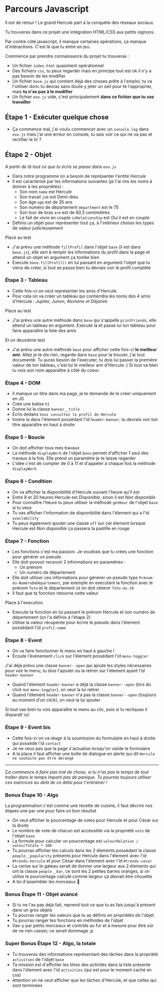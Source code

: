 # Parcours Javascript

Il est de retour ! Le grand Hercule part à la conquête des réseaux sociaux.

Tu trouveras dans ce projet une intégration HTML/CSS aux petits oignons.

Par contre côté javascript, il manque certaines opérations, ça manque d'intéractions. C'est là que tu entre en jeu.

Commence par prendre connaissance du projet tu trouveras :
- Un fichier `index.html` quasiment opérationnel
- Des fichiers `css`, tu peux regarder mais en principe tout est ok il n'y a pas besoin de les modifier
- Un fichier `base.js` qui contient déjà des choses prête à l'emploi, tu va l'utiliser donc tu devras sans doute y jeter un oeil pour te l'approprier, mais **tu n'as pas à le modifier**
- Un fichier `exo.js` vide, c'est principalement **dans ce fichier que tu vas travailler**

## Étape 1 - Exécuter quelque chose

- Ça commence mal, j'ai voulu commencer avec un `console.log` dans `exo.js` mais j'ai une erreur en console, tu sais voir ce qui ne va pas et rectifier le tir ?

## Étape 2 - Objet

_A partir de là tout ce que tu écris se passe dans `exo.js`_

- Dans notre programme on a besoin de représenter l'entité _Hercule_
- Il est caractérisé par les informations suivantes (je t'ai mis les noms à donner à tes propriétés) :
  - Son nom `name` est Hercule
  - Son travail `job` est Demi-dieu
  - Son âge `age` est de 35 ans
  - Son numéro de département `department` est le 75
  - Son tour de bras `arm` est de 60,5 centimètres
  - Le fait de vivre en couple `inRelationship` est _Oui_ il est en couple
- Définis un objet pour représenter tout ça, à l'intérieur choisis les types de valeur judicieusement

Place au test
- J'ai prévu une méthode `fillProfil` dans l'objet `base` (il est dans `base.js`), elle sert à remplir les informations du profil dans la page et attend un objet en argument ça tombe bien
- Execute `base.fillProfil()` en lui passant en argument l'objet que tu viens de créer, si tout se passe bien tu devrais voir le profil complété

### Étape 3 - Tableau

- Cette fois-ci on veut représenter les amis d'Hercule.
- Pour cela on va créer un tableau qui contiendra les noms des 4 amis d'Hercule : _Jupiter, Junon, Alcmène et Déjanire_

Place au test
- J'ai prévu une autre méthode dans `base` qui s'appelle `printFriends`, elle attend un tableau en argument. Execute là et passe lui ton tableau pour faire apparaître la liste des amis

Et un deuxième test
- J'ai prévu une autre méthode `base` pour afficher cette fois-ci **le meilleur ami**. Allez je te dis rien, regarde dans `base` pour la trouver, j'ai tout documenté. Tu auras besoin de l'executer, tu dois lui passer la première valeur de ton tableau, c'est lui le meilleur ami d'Hercule :) Si tout va bien tu vois son nom apparaître à côté du coeur.

### Étape 4 - DOM

- Il manque un titre dans ma page, je te demande de le créer uniquement en JS
- Crée une balise `h1`
- Donne lui la classe `banner__title`
- Ecris dedans `Vous consultez le profil de Hercule`
- Insère la dans l'élement possédant l'id `header-banner`, tu devrais voir ton titre apparaître en haut à droite

### Étape 5 - Boucle

- On doit afficher tous mes travaux
- La méthode `displayWork` de l'objet `base` permet d'afficher 1 seul des travaux à la fois. Elle prend un paramètre je te laisse regarder
- L'idée c'est de compter de 0 à 11 et d'appeler à chaque fois la méthode `displayWork`

### Étape 6 - Condition

- On va afficher la disponibilité d'Hercule suivant l'heure qu'il est
- Entre 8 et 20 heures Hercule est _Disponible_, sinon il est _Non disponible_
- Pour connaître l'heure tu peux utiliser la méthode `getHour` de l'objet `base` si tu veux
- Tu vas afficher l'information de disponibilité dans l'élement qui a l'id `availability`
- Tu peux également ajouter une classe `off` sur cet élement lorsque Hercule est _Non disponible_ ça passera la pastille en rouge

### Étape 7 - Fonction

- Les fonctions c'est ma passion. Je voudrais que tu crées une fonction pour générer un pseudo
- Elle doit pouvoir recevoir 2 informations en paramètres : 
  - Un prénom
  - Un numéro de département
- Elle doit utiliser ces informations pour générer un pseudo type `Prénom-du-NuméroDeDépartement`, par exemple en executant la fonction avec le prénom `Toto` et le département `10` on doit obtenir `Toto-du-10`
- Il faut que ta fonction retourne cette valeur

Place à l'execution
- Execute ta fonction en lui passant le prénom Hercule et son numéro de département (on l'a définis à l'étape 2)
- Utilise la valeur récupérée pour écrire le pseudo dans l'élement possédant l'id `profil-name`

### Étape 8 - Event

- On va faire fonctionner le menu en haut à gauche !
- Écoute l'événement `click` sur l'élement possédant l'id `menu-toggler`

J'ai déjà prévu une classe `banner--open` qui ajoute les styles nécessaires pour voir le menu, tu dois l'ajouter ou la retirer sur l'élement ayant l'id `header-banner`
- Quand l'élement `header-banner` a déjà la classe `banner--open` (lors du click sur `menu-toggler`), on veut la lui retirer
- Quand l'élement `header-banner` n'a pas la classe `banner--open` (toujours au moment d'un click), on veut la lui ajouter

Si tout vas bien tu vois apparaître le menu au clic, puis si tu recliques il disparaît \\o/

### Étape 9 - Event bis

- Cette fois-ci on va réagir à la soumission du formulaire en haut à droite qui possède l'id `contact`
- Je ne veux pas que la page s'actualise lorsqu'on valide le formulaire
- A la place il faut afficher une boîte de dialogue en alerte qui dit `Hercule ne souhaite pas être dérangé`

---

_Ça commence à faire pas mal de chose, si tu n'as pas le temps de tout traîter dans le temps imparti pas de panique. Tu pourras toujours utiliser ces exercices au delà de ce délai pour t'entrainer !_

### Bonus Étape 10 - Algo

La programmation c'est comme une recette de cuisine, il faut décrire nos étapes une par une pour faire un bon résultat
- On veut afficher le pourcentage de votes pour Hercule et pour César sur la droite
- Le nombre de vote de chacun est accéssible via la propriété `vote` de l'objet `base`
- La formule pour calculer un pourcentage est `valeurRelative / valeurTotale * 100`
- Tu pourras afficher tes calculs dans les 2 élements possédant la classe `people__popularity` présents pour Hercule dans l'élement avec l'id `#trends-hercule` et pour César dans l'élement avec l'id `#trends-cesar`
- La cerise sur le gateau serait de donner une largeur aux 2 élements qui ont la classe `people__bar`, ce sont les 2 petites barres oranges, si on utilise le pourcentage calculé comme largeur ça devrait être chouette
- A toi d'assembler les morceaux :thinking:

### Bonus Étape 11 - Objet avancé

- Si tu ne l'as pas déjà fait, reprend tout ce que tu as fais jusqu'à présent dans un gros objets
- Tu pourras ranger les valeurs que tu as définis en propriétés de l'objet
- Tu pourras ranger tes fonctions en méthodes de l'objet
- Vas-y par petits morceaux et contrôle au fur et à mesure pour être sûr de ne rien casser, ce serait dommage ;p

### Super Bonus Étape 12 - Algo, la totale

- Tu trouveras des informations représentant des tâches dans la propriété `activities` de l'objet `base`
- Ta mission est d'afficher les titres des activités dans la liste présente dans l'élement avec l'id `activities` (qui est pour le moment caché en css)
- Attention on ne veut afficher que les tâches d'Hercule, et que celles qui sont terminées
